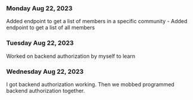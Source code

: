 ### Monday Aug 22, 2023

Added endpoint to get a list of members in a specific community - Added endpoint to get a list of all members

### Tuesday Aug 22, 2023

Worked on backend authorization by myself to learn

### Wednesday Aug 22, 2023

I got backend authorization working. Then we mobbed programmed backend authorization together.
